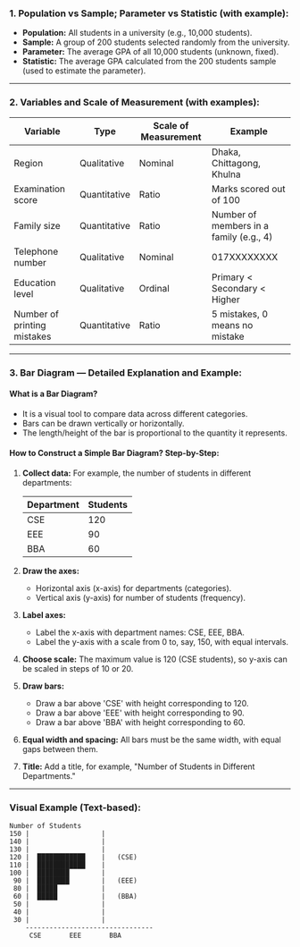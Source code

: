 

### 1. Population vs Sample; Parameter vs Statistic (with example):

* **Population:** All students in a university (e.g., 10,000 students).
* **Sample:** A group of 200 students selected randomly from the university.
* **Parameter:** The average GPA of all 10,000 students (unknown, fixed).
* **Statistic:** The average GPA calculated from the 200 students sample (used to estimate the parameter).

---

### 2. Variables and Scale of Measurement (with examples):

| Variable                    | Type         | Scale of Measurement | Example                                 |
| --------------------------- | ------------ | -------------------- | --------------------------------------- |
| Region                      | Qualitative  | Nominal              | Dhaka, Chittagong, Khulna               |
| Examination score           | Quantitative | Ratio                | Marks scored out of 100                 |
| Family size                 | Quantitative | Ratio                | Number of members in a family (e.g., 4) |
| Telephone number            | Qualitative  | Nominal              | 017XXXXXXXX                             |
| Education level             | Qualitative  | Ordinal              | Primary < Secondary < Higher            |
| Number of printing mistakes | Quantitative | Ratio                | 5 mistakes, 0 means no mistake          |

---

### 3. Bar Diagram — Detailed Explanation and Example:

#### What is a Bar Diagram?

* It is a visual tool to compare data across different categories.
* Bars can be drawn vertically or horizontally.
* The length/height of the bar is proportional to the quantity it represents.

#### How to Construct a Simple Bar Diagram? Step-by-Step:

1. **Collect data:** For example, the number of students in different departments:

   | Department | Students |
   | ---------- | -------- |
   | CSE        | 120      |
   | EEE        | 90       |
   | BBA        | 60       |

2. **Draw the axes:**

   * Horizontal axis (x-axis) for departments (categories).
   * Vertical axis (y-axis) for number of students (frequency).

3. **Label axes:**

   * Label the x-axis with department names: CSE, EEE, BBA.
   * Label the y-axis with a scale from 0 to, say, 150, with equal intervals.

4. **Choose scale:** The maximum value is 120 (CSE students), so y-axis can be scaled in steps of 10 or 20.

5. **Draw bars:**

   * Draw a bar above 'CSE' with height corresponding to 120.
   * Draw a bar above 'EEE' with height corresponding to 90.
   * Draw a bar above 'BBA' with height corresponding to 60.

6. **Equal width and spacing:** All bars must be the same width, with equal gaps between them.

7. **Title:** Add a title, for example, "Number of Students in Different Departments."

---

### Visual Example (Text-based):

```
Number of Students
150 |                  |            
140 |                  |            
130 |                  |            
120 |  ████████████    |   (CSE)
110 |  ████████████    |            
100 |  ████████        |            
 90 |  ████████        |   (EEE)
 80 |  █████           |            
 60 |  █████           |   (BBA)
 50 |                  |            
 40 |                  |            
 30 |                  |            
    --------------------------------
     CSE       EEE       BBA
```

